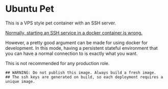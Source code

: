 # Ubuntu Pet

This is a VPS style pet container with an SSH server.

[Normally, starting an SSH service in a docker container is
wrong.](https://jpetazzo.github.io/2014/06/23/docker-ssh-considered-evil/)

However, a pretty good argument can be made for using docker for development. In
this mode, having a persistent stateful environment that you can have a normal
connection to is exactly what you want. 

This is not recommended for any production role.

```
## WARNING: Do not publish this image. Always build a fresh image.
## The ssh keys are generated on build, so each deployment requires a unique image.
```
